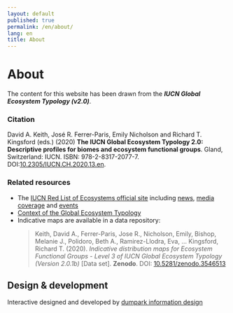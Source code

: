 ```yaml
---
layout: default
published: true
permalink: /en/about/
lang: en
title: About
---
```



# About

The content for this website has been drawn from the ***IUCN Global Ecosystem Typology (v2.0)***.

### Citation

David A. Keith, José R. Ferrer-Paris, Emily Nicholson and Richard T. Kingsford (eds.) (2020) **The IUCN Global Ecosystem Typology 2.0: Descriptive profiles for biomes and ecosystem functional groups**.  Gland, Switzerland: IUCN. ISBN: 978-2-8317-2077-7. DOI:[10.2305/IUCN.CH.2020.13.en](https://doi.org/10.2305/IUCN.CH.2020.13.en).


### Related resources

* The [IUCN Red List of Ecosystems official site](https://iucnrle.org/) including [news](https://iucnrle.org/blog/), [media coverage](https://iucnrle.org/press/media-coverage/) and [events](https://iucnrle.org/events/)
* [Context of the Global Ecosystem Typology](https://iucnrle.org/about-rle/ongoing-initiatives/global-ecosystem-typology/)
* Indicative maps are available in a data repository:
  > Keith, David A., Ferrer-Paris, Jose R., Nicholson, Emily, Bishop, Melanie J., Polidoro, Beth A., Ramirez-Llodra, Eva, … Kingsford, Richard T. (2020). *Indicative distribution maps for Ecosystem Functional Groups - Level 3 of IUCN Global Ecosystem Typology (Version 2.0.1b)* [Data set]. **Zenodo**. DOI: [10.5281/zenodo.3546513](http://doi.org/10.5281/zenodo.3546513)

## Design & development

Interactive designed and developed by [dumpark information design](//dumpark.com)
